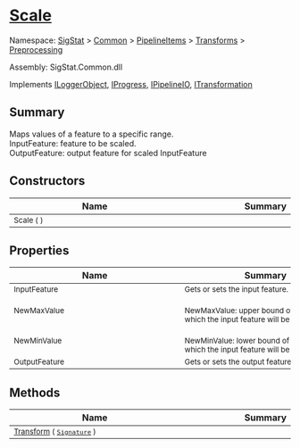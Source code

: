 # [Scale](./Scale.md)

Namespace: [SigStat]() > [Common](./../../../README.md) > [PipelineItems]() > [Transforms]() > [Preprocessing](./README.md)

Assembly: SigStat.Common.dll

Implements [ILoggerObject](./../../../ILoggerObject.md), [IProgress](./../../../Helpers/IProgress.md), [IPipelineIO](./../../../Pipeline/IPipelineIO.md), [ITransformation](./../../../ITransformation.md)

## Summary
Maps values of a feature to a specific range.  <br>InputFeature: feature to be scaled.<br>OutputFeature: output feature for scaled InputFeature

## Constructors

| Name | Summary | 
| --- | --- | 
| <sub>Scale (  )</sub><div style="width: 290px">| <sub></sub><div style="width: 290px">| <br>


## Properties

| Name | Summary | 
| --- | --- | 
| <sub>InputFeature</sub><div style="width: 290px">| <sub>Gets or sets the input feature.</sub><div style="width: 290px">| <br>
| <sub>NewMaxValue</sub><div style="width: 290px">| <sub><br>NewMaxValue: upper bound of the interval, in which the input feature will be scaled</sub><div style="width: 290px">| <br>
| <sub>NewMinValue</sub><div style="width: 290px">| <sub><br>NewMinValue: lower bound of the interval, in which the input feature will be scaled</sub><div style="width: 290px">| <br>
| <sub>OutputFeature</sub><div style="width: 290px">| <sub>Gets or sets the output feature.</sub><div style="width: 290px">| <br>


## Methods

| Name | Summary | 
| --- | --- | 
| <sub>[Transform](./Methods/Scale-100663813.md) ( [`Signature`](./../../../Signature.md) )</sub><div style="width: 290px">| <sub></sub><div style="width: 290px">| <br>


